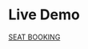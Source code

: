 <h1>Live Demo</h1>
 <a href="https://sandeshsuryawanshi.github.io/SMSPortfolio/" target="_blank">SEAT BOOKING</a>
